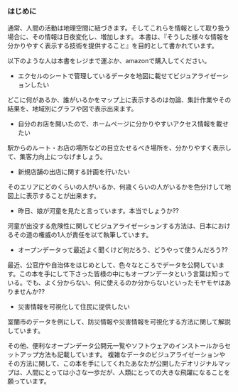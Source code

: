 ### はじめに

通常、人間の活動は地理空間に紐づきます。そしてこれらを情報として取り扱う場合に、その情報は日夜変化し、増加します。
本書は、『そうした様々な情報を分かりやすく表示する技術を提供すること』を目的として書かれています。

以下のような人は本書をレジまで運ぶか、amazonで購入してください。

- エクセルのシートで管理しているデータを地図に載せてビジュアライゼーションしたい

どこに何があるか、誰がいるかをマップ上に表示するのは勿論、集計作業やその結果を、地域別にグラフや図で表示出来ます。

- 自分のお店を開いたので、ホームページに分かりやすいアクセス情報を載せたい

駅からのルート・お店の場所などの目立たせるべき場所を、分かりやすく表示して、集客力向上につなげましょう。

- 新規店舗の出店に関する計画を行いたい

そのエリアにどのくらいの人がいるか、何歳くらいの人がいるかを色分けして地図上に表示することが出来ます。

- 昨日、娘が河童を見たと言っています。本当でしょうか??

河童が出没する危険性に関してビジュアライゼーションする方法は、日本におけるその道の権威の1人が責任を以て執筆しています。

- オープンデータって最近よく聞くけど何だろう、どうやって使うんだろう??

最近、公官庁や自治体をはじめとして、色々なところでデータを公開しています。この本を手にして下さった皆様の中にもオープンデータという言葉は知っている。でも、よく分からない、何に使えるのか分からないといったモヤモヤはありませんか??

- 災害情報を可視化して住民に提供したい

室蘭市のデータを例にして、防災情報や災害情報を可視化する方法に関して解説しています。

その他、便利なオープンデータ公開元一覧やソフトウェアのインストールからセットアップ方法も記載しています。
複雑なデータのビジュアライゼーションやその方法に関して、この本を手にしてくれたあなたが公開したデオリジナルマップは、人間にとっては小さな一歩だが、人類にとっての大きな飛躍になることを願っています。
